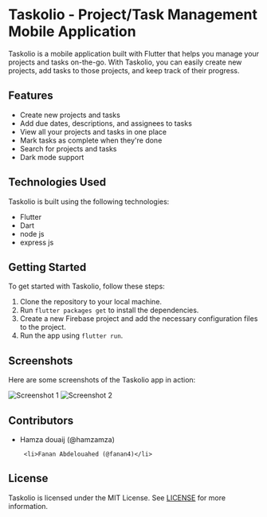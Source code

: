  <h1>Taskolio - Project/Task Management Mobile Application</h1>

<p>Taskolio is a mobile application built with Flutter that helps you manage your projects and tasks on-the-go. With Taskolio, you can easily create new projects, add tasks to those projects, and keep track of their progress.</p>

<h2>Features</h2>

<ul>
	<li>Create new projects and tasks</li>
	<li>Add due dates, descriptions, and assignees to tasks</li>
	<li>View all your projects and tasks in one place</li>
	<li>Mark tasks as complete when they're done</li>
	<li>Search for projects and tasks</li>
	<li>Dark mode support</li>
</ul>

<h2>Technologies Used</h2>

<p>Taskolio is built using the following technologies:</p>

<ul>
	<li>Flutter</li>
	<li>Dart</li>
	<li>node js </li>
  <li>express js </li>
</ul>

<h2>Getting Started</h2>

<p>To get started with Taskolio, follow these steps:</p>

<ol>
	<li>Clone the repository to your local machine.</li>
	<li>Run <code>flutter packages get</code> to install the dependencies.</li>
	<li>Create a new Firebase project and add the necessary configuration files to the project.</li>
	<li>Run the app using <code>flutter run</code>.</li>
</ol>

<h2>Screenshots</h2>

<p>Here are some screenshots of the Taskolio app in action:</p>

<img src="screenshots/screenshot1.png" alt="Screenshot 1">
<img src="screenshots/screenshot2.png" alt="Screenshot 2">

<h2>Contributors</h2>

<ul>
	<li>Hamza douaij (@hamzamza)</li>
	 
	 <li>Fanan Abdelouahed (@fanan4)</li>
</ul>

<h2>License</h2>

<p>Taskolio is licensed under the MIT License. See <a href="LICENSE">LICENSE</a> for more information.</p>

